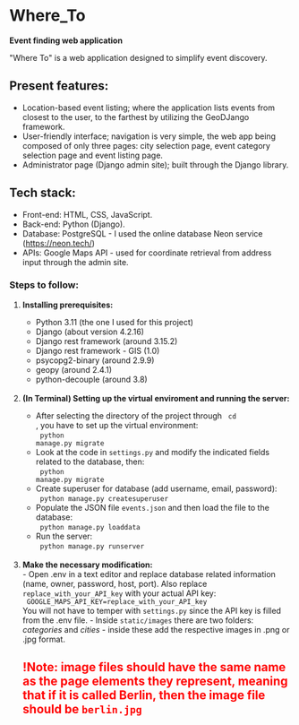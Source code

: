 # Where_To
**Event finding web application**

"Where To" is a web application designed to simplify event discovery. 

## Present features:
- Location-based event listing; where the application lists events from closest to the user, to the farthest by utilizing the GeoDJango framework. 
- User-friendly interface; navigation is very simple, the web app being composed of only three pages: city selection page, event category selection page and event listing page.
- Administrator page (Django admin site); built through the Django library. 


## Tech stack:
- Front-end: HTML, CSS, JavaScript.
- Back-end: Python (Django).
- Database: PostgreSQL - I used the online database Neon service (https://neon.tech/)
- APIs: Google Maps API - used for coordinate retrieval from address input through the admin site.

<h3> Steps to follow: </h3>

<ol>
<li> <strong>Installing prerequisites:</strong> </li>
	
- Python 3.11 (the one I used for this project)
- Django (about version 4.2.16)
- Django rest framework (around 3.15.2)
- Django rest framework - GIS (1.0)
- psycopg2-binary (around 2.9.9)
- geopy (around 2.4.1)
- python-decouple (around 3.8)
<br>	
<li> <strong> (In Terminal) Setting up the virtual enviroment and running the server: </strong> </li>	

- After selecting the directory of the project through <code> cd </code>, you have to set up the virtual environment: <br>
<code> python manage.py migrate </code>
- Look at the code in <code>settings.py</code> and modify the indicated fields related to the database, then: <br>
<code> python manage.py migrate </code>
- Create superuser for database (add username, email, password): <br>
<code> python manage.py createsuperuser </code>
- Populate the JSON file <code>events.json</code> and then load the file to the database: <br>
<code> python manage.py loaddata </code>
- Run the server: <br>
<code> python manage.py runserver </code>
<br>
<li> <strong>Make the necessary modification:</strong></li>
- Open .env in a text editor and replace database related information (name, owner, password, host, port). Also replace <code>replace_with_your_API_key</code> with your actual API key: <br>
<code> GOOGLE_MAPS_API_KEY=replace_with_your_API_key </code> <br>
You will not have to temper with <code>settings.py</code> since the API key is filled from the .env file.
- Inside <code>static/images</code> there are two folders: <i>categories</i> and <i>cities</i> - inside these add the respective images in .png or .jpg format.

<h2><span style="color: red;">!Note: image files should have the same name as the page elements they represent, meaning that if it is called Berlin, then the image file should be <code>berlin.jpg</code></span></h2>
</ol>
<br>
<br>


	
